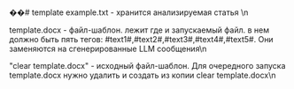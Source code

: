 ��#   t e m p l a t e 
 
example.txt - хранится анализируемая статья \n

template.docx - файл-шаблон. лежит где и запускаемый файл. в нем должно быть пять тегов: #text1#,#text2#,#text3#,#text4#,#text5#. Они заменяются на сгенерированные LLM сообщения\n

"clear template.docx" - исходный файл-шаблон. Для очередного запуска template.docx нужно удалить и создать из копии clear template.docx\n
